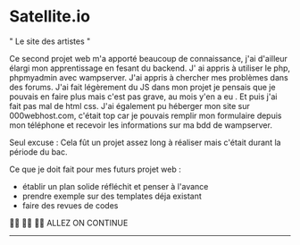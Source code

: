 # Satellite.io
" Le site des artistes "


Ce second projet web m'a apporté beaucoup de connaissance, j'ai d'ailleur élargi mon apprentissage en fesant du backend. J' ai appris à utiliser le php, phpmyadmin avec wampserver. J'ai appris à chercher mes problèmes dans des forums. J'ai fait légèrement du JS dans mon projet je pensais que je pouvais en faire plus mais c'est pas grave, au mois y'en a eu . Et puis j'ai fait pas mal de html css. J'ai également pu héberger mon site sur 000webhost.com, c'était top car je pouvais remplir mon formulaire depuis mon téléphone et recevoir les informations sur ma bdd de wampserver.

Seul excuse : Cela fût un projet assez long à réaliser mais c'était durant la période du bac.

Ce que je doit fait pour mes futurs projet web : 

- établir un plan solide réfléchit et penser à l'avance
- prendre exemple sur des templates déja existant
- faire des revues de codes 

 💪🏾  💪🏾  💪🏾  ALLEZ ON CONTINUE

_________________________________________________________________________________________________________________________________________________________________________
